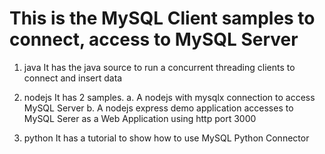 # This is the MySQL Client samples to connect, access to MySQL Server

1. java
   It has the java source to run a concurrent threading clients to connect and insert data 

2. nodejs
   It has 2 samples.
   a. A nodejs with mysqlx connection to access MySQL Server
   b. A nodejs express demo application accesses to MySQL Serer as a Web Application using http port 3000

3. python
   It has a tutorial to show how to use MySQL Python Connector 
